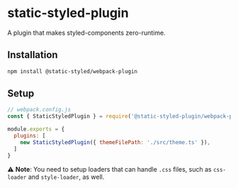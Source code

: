# static-styled-plugin

A plugin that makes styled-components zero-runtime.

## Installation

```sh
npm install @static-styled/webpack-plugin
```

## Setup

```js
// webpack.config.js
const { StaticStyledPlugin } = require('@static-styled-plugin/webpack-plugin')

module.exports = {
  plugins: [
    new StaticStyledPlugin({ themeFilePath: './src/theme.ts' }),
  ]
}
```

⚠️ **Note**: You need to setup loaders that can handle `.css` files, such as `css-loader` and `style-loader`, as well.
